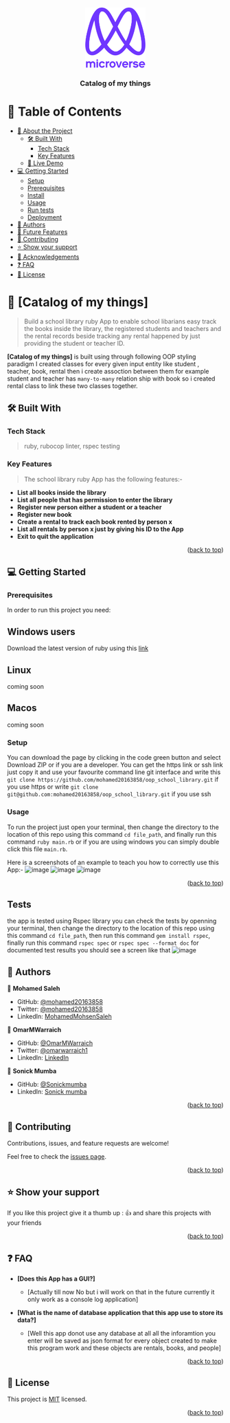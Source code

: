 <a name="readme-top"></a>

<div align="center">

  <img src="murple_logo.png" alt="logo" width="140"  height="auto" />
  <br/>

  <h3><b>Catalog of my things</b></h3>

</div>

<!-- TABLE OF CONTENTS -->

# 📗 Table of Contents

- [📖 About the Project](#about-project)
  - [🛠 Built With](#built-with)
    - [Tech Stack](#tech-stack)
    - [Key Features](#key-features)
  - [🚀 Live Demo](#live-demo)
- [💻 Getting Started](#getting-started)
  - [Setup](#setup)
  - [Prerequisites](#prerequisites)
  - [Install](#install)
  - [Usage](#usage)
  - [Run tests](#run-tests)
  - [Deployment](#triangular_flag_on_post-deployment)
- [👥 Authors](#authors)
- [🔭 Future Features](#future-features)
- [🤝 Contributing](#contributing)
- [⭐️ Show your support](#support)
- [🙏 Acknowledgements](#acknowledgements)
- [❓ FAQ](#faq)
- [📝 License](#license)

<!-- PROJECT DESCRIPTION -->

# 📖 [Catalog of my things] <a name="about-project"></a>

> Build a school library ruby App to enable school libarians easy track the books inside the library, the registered students and teachers and the rental records beside tracking any rental happened by just providing the student or teacher ID.

 


**[Catalog of my things]** is built using through following OOP styling paradigm I created classes for every given input entity like student , teacher, book, rental then i create assoction between them for example student and teacher has `many-to-many` relation ship with book so i created rental class to link these two classes together.

## 🛠 Built With <a name="built-with"></a>

### Tech Stack <a name="tech-stack"></a>

> ruby, rubocop linter, rspec testing

<!-- Features -->

### Key Features <a name="key-features"></a>

> The school library ruby App  has the following features:-

- **List all books inside the library**
- **List all people that has permission to enter the library**
- **Register new person either a student or a teacher**
- **Register new book**
- **Create a rental to track each book rented by person x**
- **List all rentals by person x just by giving his ID to the App**
- **Exit to quit the application**
 
<p align="right">(<a href="#readme-top">back to top</a>)</p>

<!-- GETTING STARTED -->

## 💻 Getting Started <a name="getting-started"></a>

### Prerequisites

In order to run this project you need:
## Windows users
Download the latest version of ruby using this [link](https://rubyinstaller.org/downloads/)
## Linux
coming soon
## Macos
coming soon

### Setup
You can download the page by clicking in the code green button and select Download ZIP or if you are a developer. You can get the https link or ssh link just copy it and use your favourite command line git interface and write this `git clone https://github.com/mohamed20163858/oop_school_library.git` if you use https or write `git clone git@github.com:mohamed20163858/oop_school_library.git` if you use ssh

### Usage

To run the project just open your terminal, then change the directory to the location of this repo using this command `cd file_path`, and finally run this command `ruby main.rb` or if you are using windows you can simply double click this file `main.rb`.

Here is a screenshots of an example to teach you how to correctly use this App:-
![image](https://user-images.githubusercontent.com/22921170/204107264-fefacb46-6a97-411f-87aa-a9de69c13d71.png)
![image](https://user-images.githubusercontent.com/22921170/204107279-bce2ba7c-0767-4e3e-a0c6-098b0efa43f4.png)
![image](https://user-images.githubusercontent.com/22921170/204107309-43526aad-a545-49a5-9302-4259bb61ed89.png)


<p align="right">(<a href="#readme-top">back to top</a>)</p>

## Tests 
the app is tested using Rspec library you can check the tests by openning your terminal, then change the directory to the location of this repo using this command `cd file_path`, then run this command `gem install rspec`, finally run this command `rspec spec` or `rspec spec --format doc` for documented test results you should see a screen like that 
![image](https://user-images.githubusercontent.com/22921170/205204379-de95a414-ed5f-4f4b-80a9-c3b2063c1eac.png)

<!-- AUTHORS -->

## 👥 Authors <a name="authors"></a>

👤 **Mohamed Saleh**

- GitHub: [@mohamed20163858](https://github.com/mohamed20163858)
- Twitter: [@mohamed20163858](https://twitter.com/mohamed20163858)
- LinkedIn: [MohamedMohsenSaleh](https://www.linkedin.com/in/mohamedmohsensaleh/)

👤 **OmarMWarraich**

- GitHub: [@OmarMWarraich](https://github.com/OmarMWarraich)
- Twitter: [@omarwarraich1](https://twitter.com/omarwarraich1)
- LinkedIn: [LinkedIn](https://www.linkedin.com/in/o-va/)

👤 **Sonick Mumba**
- GitHub: [@Sonickmumba](https://github.com/Sonickmumba/)
- LinkedIn: [Sonick mumba](https://www.linkedin.com/in/sonickmumba/)

<p align="right">(<a href="#readme-top">back to top</a>)</p>

<!-- CONTRIBUTING -->

## 🤝 Contributing <a name="contributing"></a>

Contributions, issues, and feature requests are welcome!

Feel free to check the [issues page](../../issues/).

<p align="right">(<a href="#readme-top">back to top</a>)</p>

<!-- SUPPORT -->

## ⭐️ Show your support <a name="support"></a>

If you like this project give it a thumb up :	👍 and share this projects with your friends 

<p align="right">(<a href="#readme-top">back to top</a>)</p>

<!-- FAQ (optional) -->

## ❓ FAQ <a name="faq"></a>

- **[Does this App has a GUI?]**

  - [Actually till now No but i will work on that in the future currently it only work as a console log application]

- **[What is the name of database application that this app use to store its data?]**

  - [Well this app donot use any database at all all the inforamtion you enter will be saved as json format for every object created to make this program work and these objects are rentals, books, and people]

<p align="right">(<a href="#readme-top">back to top</a>)</p>

<!-- LICENSE -->

## 📝 License <a name="license"></a>

This project is [MIT](./MIT.md) licensed.
<p align="right">(<a href="#readme-top">back to top</a>)</p>
